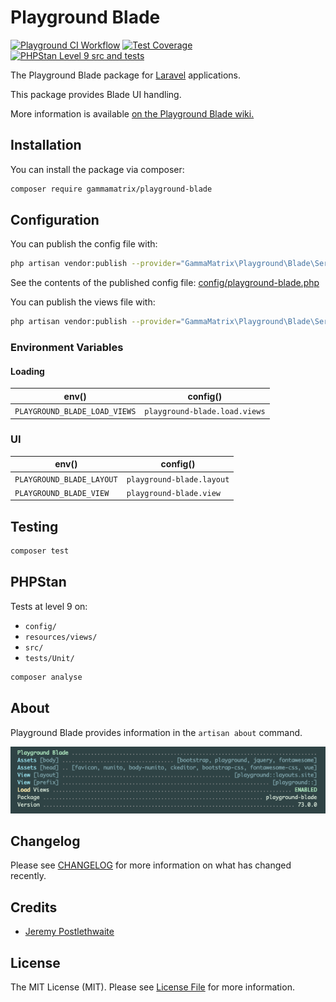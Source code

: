 # Playground Blade

[![Playground CI Workflow](https://github.com/gammamatrix/playground-blade/actions/workflows/ci.yml/badge.svg?branch=develop)](https://raw.githubusercontent.com/gammamatrix/playground-blade/testing/develop/testdox.txt)
[![Test Coverage](https://raw.githubusercontent.com/gammamatrix/playground-blade/testing/develop/coverage.svg)](tests)
[![PHPStan Level 9 src and tests](https://img.shields.io/badge/PHPStan-level%209-brightgreen)](.github/workflows/ci.yml#L115)

The Playground Blade package for [Laravel](https://laravel.com/docs/10.x) applications.

This package provides Blade UI handling.

More information is available [on the Playground Blade wiki.](https://github.com/gammamatrix/playground-blade/wiki)

## Installation

You can install the package via composer:

```bash
composer require gammamatrix/playground-blade
```

## Configuration

You can publish the config file with:
```bash
php artisan vendor:publish --provider="GammaMatrix\Playground\Blade\ServiceProvider" --tag="playground-config"
```

See the contents of the published config file: [config/playground-blade.php](config/playground-blade.php)

You can publish the views file with:
```bash
php artisan vendor:publish --provider="GammaMatrix\Playground\Blade\ServiceProvider" --tag="playground-view"
```

### Environment Variables

#### Loading

| env()                         | config()                      |
|-------------------------------|-------------------------------|
| `PLAYGROUND_BLADE_LOAD_VIEWS` | `playground-blade.load.views` |

### UI

| env()                     | config()                  |
|---------------------------|---------------------------|
| `PLAYGROUND_BLADE_LAYOUT` | `playground-blade.layout` |
| `PLAYGROUND_BLADE_VIEW`   | `playground-blade.view`   |

## Testing

```sh
composer test
```

## PHPStan

Tests at level 9 on:
- `config/`
- `resources/views/`
- `src/`
- `tests/Unit/`

```sh
composer analyse
```

## About

Playground Blade provides information in the `artisan about` command.

<img src="resources/docs/artisan-about-playground-blade.png" alt="screenshot of artisan about command with Playground Blade.">

## Changelog

Please see [CHANGELOG](CHANGELOG.md) for more information on what has changed recently.

## Credits

- [Jeremy Postlethwaite](https://github.com/gammamatrix)

## License

The MIT License (MIT). Please see [License File](LICENSE.md) for more information.
